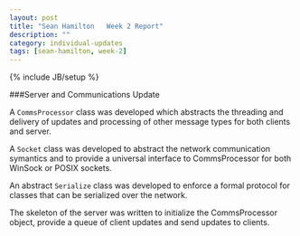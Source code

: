 ```yaml
---
layout: post
title: "Sean Hamilton   Week 2 Report"
description: ""
category: individual-updates
tags: [sean-hamilton, week-2]
---
```

{% include JB/setup %}

###Server and Communications Update

A `CommsProcessor` class was developed which abstracts the threading and delivery of updates and processing of other message types for both clients and server.

A `Socket` class was developed to abstract the network communication symantics and to provide a universal interface to CommsProcessor for both WinSock or POSIX sockets.

An abstract `Serialize` class was developed to enforce a formal protocol for classes that can be serialized over the network.

The skeleton of the server was written to initialize the CommsProcessor object, provide a queue of client updates and send updates to clients.



